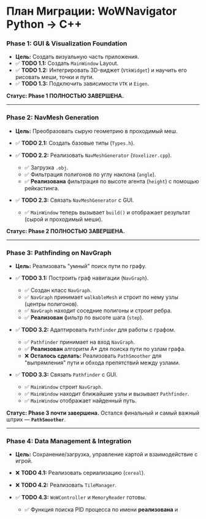 # План Миграции: WoWNavigator Python -> C++

### Phase 1: GUI & Visualization Foundation
*   **Цель:** Создать визуальную часть приложения.
*   ✅ **TODO 1.1:** Создать `MainWindow` Layout.
*   ✅ **TODO 1.2:** Интегрировать 3D-виджет (`VtkWidget`) и научить его рисовать меши, точки и пути.
*   ✅ **TODO 1.3:** Подключить зависимости `VTK` и `Eigen`.

**Статус: Phase 1 ПОЛНОСТЬЮ ЗАВЕРШЕНА.**

---

### Phase 2: NavMesh Generation
*   **Цель:** Преобразовать сырую геометрию в проходимый меш.

*   ✅ **TODO 2.1:** Создать базовые типы (`Types.h`).
*   ✅ **TODO 2.2:** Реализовать `NavMeshGenerator` (`Voxelizer.cpp`).
    *   ✅ Загрузка `.obj`.
    *   ✅ Фильтрация полигонов по углу наклона (`angle`).
    *   ✅ **Реализована** фильтрация по высоте агента (`height`) с помощью рейкастинга.
*   ✅ **TODO 2.3:** Связать `NavMeshGenerator` с GUI.
    *   ✅ `MainWindow` теперь вызывает `build()` и отображает результат (сырой и проходимый меши).

**Статус: Phase 2 ПОЛНОСТЬЮ ЗАВЕРШЕНА.**

---

### Phase 3: Pathfinding on NavGraph
*   **Цель:** Реализовать "умный" поиск пути по графу.

*   ✅ **TODO 3.1:** Построить граф навигации (`NavGraph`).
    *   ✅ Создан класс `NavGraph`.
    *   ✅ `NavGraph` принимает `walkableMesh` и строит по нему узлы (центры полигонов).
    *   ✅ `NavGraph` находит соседние полигоны и строит ребра.
    *   ✅ **Реализован** фильтр по высоте шага (`step`).
*   ✅ **TODO 3.2:** Адаптировать `Pathfinder` для работы с графом.
    *   ✅ `Pathfinder` принимает на вход `NavGraph`.
    *   ✅ **Реализован** алгоритм A* для поиска пути по узлам графа.
    *   ❌ **Осталось сделать:** Реализовать `PathSmoother` для "выпрямления" пути и обхода препятствий между узлами.
*   ✅ **TODO 3.3:** Связать `Pathfinder` с GUI.
    *   ✅ `MainWindow` строит `NavGraph`.
    *   ✅ `MainWindow` находит ближайшие узлы и вызывает `Pathfinder`.
    *   ✅ `MainWindow` отображает найденный путь.

**Статус: Phase 3 почти завершена.** Остался финальный и самый важный штрих — **`PathSmoother`**.

---

### Phase 4: Data Management & Integration
*   **Цель:** Сохранение/загрузка, управление картой и взаимодействие с игрой.

*   ❌ **TODO 4.1:** Реализовать сериализацию (`cereal`).
*   ❌ **TODO 4.2:** Реализовать `TileManager`.
*   ✅ **TODO 4.3:** `WoWController` и `MemoryReader` готовы.
    *   ✅ Функция поиска PID процесса по имени **реализована** и 